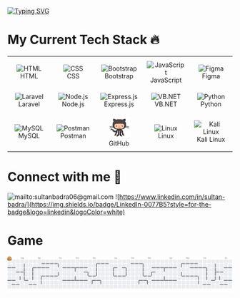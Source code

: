 [![Typing SVG](https://readme-typing-svg.demolab.com?font=Fira+Code&pause=1000&color=00FF00&width=600&lines=Hi+there+👋;I+am+Sultan+Badra+🧑‍💻;IT+Enthusiast+💻;Cyber+Security+Enthusiast+🛡️;Always+Learning+and+Building+🧠)](https://git.io/typing-svg)

# My Current Tech Stack 🔥
<div align="center">
  <table>
    <tr>
      <td align="center" width="96" style="padding: 10px;">
        <img src="https://github.com/user-attachments/assets/7eb30513-f818-4425-a384-599c7a28d678" width="48" height="48" alt="HTML" />
        <br>HTML
      </td>
      <td align="center" width="96" style="padding: 10px;">
        <img src="https://skillicons.dev/icons?i=css" width="48" height="48" alt="CSS" />
        <br>CSS
      </td>
      <td align="center" width="96" style="padding: 10px;">
        <img src="https://skillicons.dev/icons?i=bootstrap" width="48" height="48" alt="Bootstrap" />
        <br>Bootstrap
      </td>
      <td align="center" width="96" style="padding: 10px;">
        <img src="https://techstack-generator.vercel.app/js-icon.svg" width="48" height="48" alt="JavaScript" />
        <br>JavaScript
      </td>
      <td align="center" width="96" style="padding: 10px;">
        <img src="https://skillicons.dev/icons?i=figma" width="48" height="48" alt="Figma" />
        <br>Figma
      </td>
    </tr>
    <tr>
      <td align="center" width="96" style="padding: 10px;">
        <img src="https://skillicons.dev/icons?i=laravel" width="48" height="48" alt="Laravel" />
        <br>Laravel
      </td>
      <td align="center" width="96" style="padding: 10px;">
        <img src="https://skillicons.dev/icons?i=nodejs" width="48" height="48" alt="Node.js" />
        <br>Node.js
      </td>
      <td align="center" width="96" style="padding: 10px;">
        <img src="https://skillicons.dev/icons?i=express" width="48" height="48" alt="Express.js" />
        <br>Express.js
      </td>
      <td align="center" width="96" style="padding: 10px;">
        <img src="https://upload.wikimedia.org/wikipedia/commons/4/40/VB.NET_Logo.svg" width="48" height="48" alt="VB.NET" />
        <br>VB.NET
      </td>
      <td align="center" width="96" style="padding: 10px;">
        <img src="https://skillicons.dev/icons?i=py" width="48" height="48" alt="Python" />
        <br>Python
      </td>
    </tr>
    <tr>
      <td align="center" width="96" style="padding: 10px;">
        <img src="https://skillicons.dev/icons?i=mysql" width="48" height="48" alt="MySQL" />
        <br>MySQL
      </td>
      <td align="center" width="96" style="padding: 10px;">
        <img src="https://skillicons.dev/icons?i=postman" width="48" height="48" alt="Postman" />
        <br>Postman
      </td>
      <td align="center" width="96" style="padding: 10px;">
        <img src="https://raw.githubusercontent.com/flaviofilipe/flaviofilipe/main/assets/github.gif" width="48" height="48" alt="GitHub" />
        <br>GitHub
      </td>
      <td align="center" width="96" style="padding: 10px;">
        <img src="https://skillicons.dev/icons?i=linux" width="48" height="48" alt="Linux" />
        <br>Linux
      </td>
      <td align="center" width="96" style="padding: 10px;">
        <img src="https://skillicons.dev/icons?i=kali" width="48" height="48" alt="Kali Linux" />
        <br>Kali Linux
      </td>
    </tr>
  </table>
</div>

# Connect with me 🤝
![mailto:sultanbadra06@gmail.com](https://img.shields.io/badge/Gmail-D14836?style=for-the-badge&logo=gmail&logoColor=white) ![https://www.linkedin.com/in/sultan-badra/](https://img.shields.io/badge/LinkedIn-0077B5?style=for-the-badge&logo=linkedin&logoColor=white)

# Game
<picture>
  <source media="(prefers-color-scheme: dark)" srcset="https://raw.githubusercontent.com/SltnBM/SltnBM/output/pacman-contribution-graph-dark.svg">
  <source media="(prefers-color-scheme: light)" srcset="https://raw.githubusercontent.com/SltnBM/SltnBM/output/pacman-contribution-graph.svg">
  <img alt="pacman contribution graph" src="https://raw.githubusercontent.com/SltnBM/SltnBM/output/pacman-contribution-graph.svg">
</picture>
